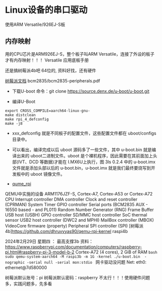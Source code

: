 # Linux设备的串口驱动
使用ARM Versatile/926EJ-S板
## 内存映射
用的CPU芯片是ARM926EJ-S，整个板子叫ARM Versatile，连接了外设的板子才有内存映射！！！
Versatile 应用底板手册

还是搞树莓派4b吧 64位的, 资料好找，还有硬件

[树莓派文档](https://datasheets.raspberrypi.com/?_gl=1*1m98280*_ga*MTgzNDQzMzY2LjE2OTc4MDUxNTM.*_ga_22FD70LWDS*MTcwOTE5NTg3Ni40LjAuMTcwOTE5NTg3Ni4wLjAuMA..)
bcm2835/bcm2835-peripherals.pdf

* 下载U-boot
命令：git clone https://source.denx.de/u-boot/u-boot.git

* 编译U-Boot
```
export CROSS_COMPILE=aarch64-linux-gnu-
make distclean 
make rpi_4_defconfig
make -j8 
```
* xxx_defconfig 就是不同板子的配置文件，这些配置文件都在 uboot/configs 目录中。

* 可以看出，编译完成以后 uboot 源码多了一些文件，其中 u-boot.bin 就是编译出来的 uboot二进制文件。uboot 是个裸机程序，因此需要在其前面加上头部(IVT、DCD 等数据)才能在 I.MX6U上执行，图 3ls
0.2.4 中的 u-boot.imx 文件就是添加头部以后的 u-boot.bin，u-boot.imx 就是我们最终要烧写到开发板中的 uboot 镜像文件。

* [qume_rpi](https://www.qemu.org/docs/master/system/arm/raspi.html)

QEMU中实施的设备
ARM1176JZF-S, Cortex-A7, Cortex-A53 or Cortex-A72 CPU
Interrupt controller
DMA controller
Clock and reset controller (CPRMAN)
System Timer
GPIO controller
Serial ports (BCM2835 AUX - 16550 based - and PL011)
Random Number Generator (RNG)
Frame Buffer
USB host (USBH)
GPIO controller
SD/MMC host controller
SoC thermal sensor
USB2 host controller (DWC2 and MPHI)
MailBox controller (MBOX)
VideoCore firmware (property)
Peripheral SPI controller (SPI)
[树莓派4b]https://github.com/dhruvvyas90/qemu-rpi-kernel
raspi4b

2024年2月29日 星期四 ： 最高支撑3b
资料： https://www.raspberrypi.com/documentation/computers/raspberry-pi.html#raspberry-pi-3-model-b-2
Cortex-A72 (4 cores), 2 GiB of RAM
	```bash 
	sudo qemu-system-aarch64 -M raspi3b -m 1G -kernel ./u-boot.bin  -nographic -serial null -serial mon:stdio
	```
网卡驱动没问题
Net:   eth0: ethernet@7d580000 

树莓派默认账号：pi
树莓派默认密码：raspberry
不太行！！！使用硬件问题多，实践问题多，先多看






